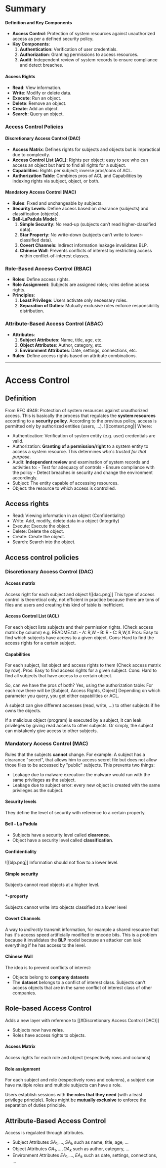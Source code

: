 # Summary
#### **Definition and Key Components**
- **Access Control**: Protection of system resources against unauthorized access as per a defined security policy.
- **Key Components**:
  1. **Authentication**: Verification of user credentials.
  2. **Authorization**: Granting permissions to access resources.
  3. **Audit**: Independent review of system records to ensure compliance and detect breaches.
#### **Access Rights**
- **Read**: View information.
- **Write**: Modify or delete data.
- **Execute**: Run an object.
- **Delete**: Remove an object.
- **Create**: Add an object.
- **Search**: Query an object.
### Access Control Policies
#### **Discretionary Access Control (DAC)**
- **Access Matrix**: Defines rights for subjects and objects but is impractical due to complexity.
- **Access Control List (ACL)**: Rights per object; easy to see who can access an object but hard to find all rights for a subject.
- **Capabilities**: Rights per subject; inverse pros/cons of ACL.
- **Authorization Table**: Combines pros of ACL and Capabilities by indexing rights via subject, object, or both.
#### **Mandatory Access Control (MAC)**
- **Rules**: Fixed and unchangeable by subjects.
- **Security Levels**: Define access based on clearance (subjects) and classification (objects).
- **Bell-LaPadula Model**:
  1. **Simple Security**: No read-up (subjects can’t read higher-classified data).
  2. **Star Property**: No write-down (subjects can’t write to lower-classified data).
  3. **Covert Channels**: Indirect information leakage invalidates BLP.
  4. **Chinese Wall**: Prevents conflicts of interest by restricting access within conflict-of-interest classes.
### Role-Based Access Control (RBAC)
- **Roles**: Define access rights.
- **Role Assignment**: Subjects are assigned roles; roles define access rights.
- **Principles**:
  1. **Least Privilege**: Users activate only necessary roles.
  2. **Separation of Duties**: Mutually exclusive roles enforce responsibility distribution.
### Attribute-Based Access Control (ABAC)
- **Attributes**:
  1. **Subject Attributes**: Name, title, age, etc.
  2. **Object Attributes**: Author, category, etc.
  3. **Environment Attributes**: Date, settings, connections, etc.
- **Rules**: Define access rights based on attribute combinations.
---
# Access Control
## Definition
From RFC 4949:
Protection of system resources against unauthorized access.
This is basically the process that regulates the **system resources** according to a **security policy**.
According to the previous policy, access is permitted only by authorized entities (users, $\dots$).
![[context.png]]
Where:
- Authentication: Verification of system entity (e.g. user) credentials are valid.
- Authorization: **Granting of a permission/right** to a system entity to access a system resource. This determines *who's trusted for that purpose*.
- Audit: **Independent review** and examination of system records and activities to:
	  - Test for adequacy of controls
	  - Ensure compliance with the policy
	  - Detect breaches in security and change the environment accordingly.
- Subject: The entity capable of accessing resources.
- Object: the resource to which access is controlled.
## Access rights
- Read: Viewing information in an object (Confidentiality)
- Write: Add, modify, delete data in a object (Integrity)
- Execute: Execute the object.
- Delete: Delete the object.
- Create: Create the object.
- Search: Search into the object.
## Access control policies
### Discretionary Access Control (DAC)
#### Access matrix
Access right for each subject and object
![[dac.png]]
This type of access control is theoretical only, not efficient in practice because there are tons of files and users and creating this kind of table is inefficient.
#### Access Control List (ACL)
For each object lists subjects and their permission rights. (Check access matrix by column)
e.g.
README.txt:
	- A: R,W
	- B: R
	- C: R,W,X
Pros:
Easy to find which subjects have access to a given object.
Cons:
Hard to find the access rights for a certain subject.
#### Capabilities
For each subject, list object and access rights to them (Check access matrix by row).
Pros:
Easy to find access rights for a given subject.
Cons:
Hard to find all subjects that have access to a certain object.

So, can we have the pros of both?
Yes, using the authorization table:
For each row there will be \[Subject, Access Rights, Object\]
Depending on which parameter you query, you get either capabilities or ACL.

A subject can give different accesses (read, write, ...) to other subjects if he owns the objects.

If a malicious object (program) is executed by a subject, it can leak privileges by giving read access to other subjects.
Or simply, the subject can mistakenly give access to other subjects.
### Mandatory Access Control (MAC)
Rules that the subjects **cannot** change.
For example: A subject has a clearance "secret", that allows him to access secret file but does not allow those files to be accessed by "public" subjects.
This prevents two things:
- Leakage due to malware execution: the malware would run with the same privileges as the subject.
- Leakage due to subject error: every new object is created with the same privileges as the subject. 
#### Security levels
They define the level of security with reference to a certain property.
#### Bell - La Padula
- Subjects have a security level called **clearence**.
- Object have a security level called **classification**.
#### Confidentiality
![[blp.png]]
Information should not flow to a lower level.
#### Simple security
  Subjects cannot read objects at a higher level.
#### \*-property
  Subjects cannot write into objects classified at a lower level
#### Covert Channels
A way to *indirectly* transmit information, for example a shared resource that has it's access speed artificially modified to encode bits. This is a problem because it invalidates the **BLP** model because an attacker can leak everything if he has access to the level.
#### Chinese Wall
The idea is to prevent conflicts of interest:
- Objects belong to **company datasets**
- The **dataset** belongs to a conflict of interest class.
Subjects can't access objects that are in the same conflict of interest class of other companies.
## Role-based Access Control
Adds a new layer with reference to [[#Discretionary Access Control (DAC)]]
- Subjects now have **roles**.
- Roles have access rights to objects.
#### Access Matrix
Access rights for each role and object (respectively rows and columns)
#### Role assignment
For each subject and role (respectively rows and columns), a subject can have multiple roles and multiple subjects can have a role.

Users establish sessions with **the roles that they need** (with a least privilege principle).
Roles might be **mutually exclusive** to enforce the separation of duties principle.
## Attribute-Based Access Control
Access is regulated through attributes.
- Subject Attributes $SA_1, \dots, SA_k$ such as name, title, age, $\dots$ 
- Object Attributes $OA_1, \dots, OA_k$ such as author, category, $\dots$
- Environment Attributes $EA_1, \dots, EA_k$ such as date, settings, connections, $\dots$